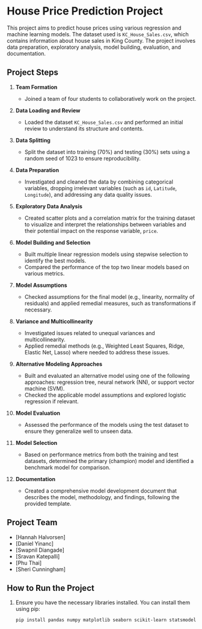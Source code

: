 # House Price Prediction Project

This project aims to predict house prices using various regression and machine learning models. The dataset used is `KC_House_Sales.csv`, which contains information about house sales in King County. The project involves data preparation, exploratory analysis, model building, evaluation, and documentation.

## Project Steps

1. **Team Formation**
   - Joined a team of four students to collaboratively work on the project.

2. **Data Loading and Review**
   - Loaded the dataset `KC_House_Sales.csv` and performed an initial review to understand its structure and contents.

3. **Data Splitting**
   - Split the dataset into training (70%) and testing (30%) sets using a random seed of 1023 to ensure reproducibility.

4. **Data Preparation**
   - Investigated and cleaned the data by combining categorical variables, dropping irrelevant variables (such as `id`, `Latitude`, `Longitude`), and addressing any data quality issues.

5. **Exploratory Data Analysis**
   - Created scatter plots and a correlation matrix for the training dataset to visualize and interpret the relationships between variables and their potential impact on the response variable, `price`.

6. **Model Building and Selection**
   - Built multiple linear regression models using stepwise selection to identify the best models.
   - Compared the performance of the top two linear models based on various metrics.

7. **Model Assumptions**
   - Checked assumptions for the final model (e.g., linearity, normality of residuals) and applied remedial measures, such as transformations if necessary.

8. **Variance and Multicollinearity**
   - Investigated issues related to unequal variances and multicollinearity.
   - Applied remedial methods (e.g., Weighted Least Squares, Ridge, Elastic Net, Lasso) where needed to address these issues.

9. **Alternative Modeling Approaches**
   - Built and evaluated an alternative model using one of the following approaches: regression tree, neural network (NN), or support vector machine (SVM).
   - Checked the applicable model assumptions and explored logistic regression if relevant.

10. **Model Evaluation**
    - Assessed the performance of the models using the test dataset to ensure they generalize well to unseen data.

11. **Model Selection**
    - Based on performance metrics from both the training and test datasets, determined the primary (champion) model and identified a benchmark model for comparison.

12. **Documentation**
    - Created a comprehensive model development document that describes the model, methodology, and findings, following the provided template.

## Project Team

- [Hannah Halvorsen]
- [Daniel Yinanc]
- [Swapnil Diangade]
- [Sravan Katepalli]
- [Phu Thai]
- [Sheri Cunningham]

## How to Run the Project

1. Ensure you have the necessary libraries installed. You can install them using pip:
   ```bash
   pip install pandas numpy matplotlib seaborn scikit-learn statsmodels


